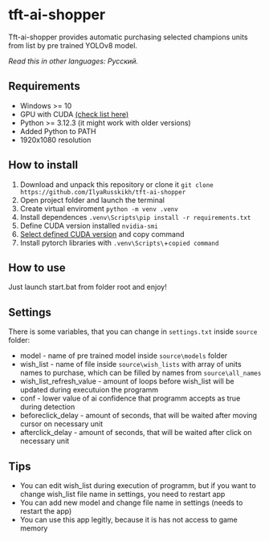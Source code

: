 # tft-ai-shopper
Tft-ai-shopper provides automatic purchasing selected champions units from list by pre trained YOLOv8 model.

*Read this in other languages: Русский.*
## Requirements
- Windows >= 10
- GPU with CUDA [(check list here)](https://ru.wikipedia.org/wiki/CUDA "(check list here)")
- Python >= 3.12.3 (it might work with older versions)
- Added Python to PATH
- 1920x1080 resolution

## How to install
1. Download and unpack this repository or clone it  `git clone https://github.com/IlyaRusskikh/tft-ai-shopper`
2. Open project folder and launch the terminal
3. Create virtual enviroment `python -m venv .venv`
4. Install dependences `.venv\Scripts\pip install -r requirements.txt`
5. Define CUDA version installed `nvidia-smi` 
6. [Select defined CUDA version](https://pytorch.org/get-started/locally/ "Select defined CUDA version") and copy command
7. Install pytorch libraries with `.venv\Scripts\`+`copied command`

## How to use
Just launch start.bat from folder root and enjoy!

## Settings
There is some variables, that you can change in `settings.txt` inside `source` folder:
- model - name of pre trained model inside `source\models` folder
- wish_list - name of file inside `source\wish_lists` with array of units names to purchase, which can be filled by names from `source\all_names`
- wish_list_refresh_value - amount of loops before wish_list will be updated during executuion the programm
- conf - lower value of ai confidence that programm accepts as true during detection
- beforeclick_delay - amount of seconds, that will be waited after moving cursor on necessary unit
- afterclick_delay - amount of seconds, that will be waited after click on necessary unit

## Tips
- You can edit wish_list during execution of programm, but if you want to change wish_list file name in settings, you need to restart app
- You can add new model and change file name in settings (needs to restart the app)
- You can use this app legitly, because it is has not access to game memory
